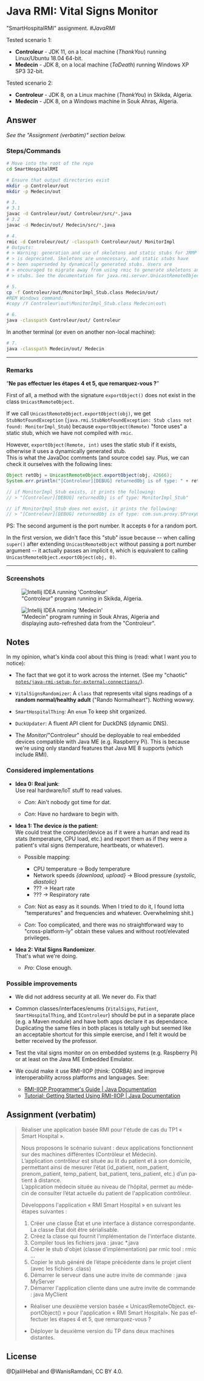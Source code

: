 # Java RMI: Vital Signs Monitor
"SmartHospitalRMI" assignment. _#JavaRMI_

Tested scenario 1:
  - **Controleur** - JDK 11, on a local machine (_ThankYou_) running Linux/Ubuntu 18.04 64-bit.
  - **Medecin** - JDK 8, on a local machine (_ToDeath_) running Windows XP SP3 32-bit.

Tested scenario 2:
  - **Controleur** - JDK 8, on a Linux machine (_ThankYou_) in Skikda, Algeria.
  - **Medecin** - JDK 8, on a Windows machine in Souk Ahras, Algeria.


## Answer
_See the "Assignment (verbatim)" section below._

### Steps/Commands

```sh
# Move into the root of the repo
cd SmartHospitalRMI

# Ensure that output directories exist
mkdir -p Controleur/out
mkdir -p Medecin/out

# 3.
# 3.1
javac -d Controleur/out/ Controleur/src/*.java
# 3.2
javac -d Medecin/out/ Medecin/src/*.java

# 4.
rmic -d Controleur/out/ -classpath Controleur/out/ MonitorImpl
# Outputs:
# > Warning: generation and use of skeletons and static stubs for JRMP
# > is deprecated. Skeletons are unnecessary, and static stubs have
# > been superseded by dynamically generated stubs. Users are
# > encouraged to migrate away from using rmic to generate skeletons and static
# > stubs. See the documentation for java.rmi.server.UnicastRemoteObject.

# 5.
cp -f Controleur/out/MonitorImpl_Stub.class Medecin/out/
#REM Windows command:
#copy /Y Controleur\out\MonitorImpl_Stub.class Medecin\out\

# 6.
java -classpath Controleur/out/ Controleur
```

In another terminal (or even on another non-local machine):
```sh
# 7.
java -classpath Medecin/out/ Medecin
```

---

### Remarks

<q lang="fr">**Ne pas effectuer les étapes 4 et 5, que remarquez-vous ?**</q>

First of all, a method with the signature `exportObject()` does not exist in the class `UnicastRemoteObject`.

If we call `UnicastRemoteObject.exportObject(obj)`, we get `StubNotFoundException` (`java.rmi.StubNotFoundException: Stub class not found: MonitorImpl_Stub`) because `exportObject(Remote)` "force uses" a static stub, which we have not compiled with `rmic`.

However, `exportObject(Remote, int)` uses the static stub if it exists, otherwise it uses a dynamically generated stub.  
This is what the JavaDoc comments (and source code) say. Plus, we can check it ourselves with the following lines:
```java
Object retObj = UnicastRemoteObject.exportObject(obj, 42666);
System.err.println("[Controleur][DEBUG] returnedObj is of type: " + retObj.getClass().getCanonicalName());

// if MonitorImpl_Stub exists, it prints the following:
// > "[Controleur][DEBUG] returnedObj is of type: MonitorImpl_Stub"

// if MonitorImpl_Stub does not exist, it prints the following:
// > "[Controleur][DEBUG] returnedObj is of type: com.sun.proxy.$Proxy0"
```

PS: The second argument is the port number. It accepts `0` for a random port.

In the first version, we didn't face this "stub" issue because -- when calling `super()` after extending `UnicastRemoteObject` without passing a port number argument -- it actually passes an implicit `0`,
which is equivalent to calling `UnicastRemoteObject.exportObject(obj, 0)`.

---

### Screenshots

<figure>
  <img
    alt="Intellij IDEA running 'Controleur'"
    src="./screenshots/2021-01-23_Controleur-Skikda.png"
    />
  <figcaption>"Controleur" program running in Skikda, Algeria.</figcaption>
</figure>

<figure>
  <img
    alt="Intellij IDEA running 'Medecin'"
    src="./screenshots/2021-01-23_Medecin-SoukAhras.png"
    />
  <figcaption>"Medecin" program running in Souk Ahras, Algeria and displaying auto-refreshed data from the "Controleur".</figcaption>
</figure>


## Notes

In my opinion, what's kinda cool about this thing is (read: what I want you to notice):

- The fact that we got it to work across the internet.
(See my "chaotic" [`notes/java-rmi-setup-for-external-connections/`](https://djalil.me/notes/java-rmi-setup-for-external-connections)).

- `VitalSignsRandomizer`: A `class` that represents vital signs readings of a <strong>random normal/healthy adult</strong> ("Rando Normalheart"). Nothing wowwy.

- `SmartHospitalThing`: An `enum` To keep shit organized.

- `DuckUpdater`: A fluent API client for DuckDNS (dynamic DNS).

- The _Monitor_/"Controleur" should be deployable to real embedded devices compatible with Java ME (e.g. Raspberry Pi).
This is because we're using only standard features that Java ME 8 supports (which include RMI).

### Considered implementations

- **Idea 0: Real junk**:  
Use real hardware/IoT stuff to read values.

  * _Con_: Ain't nobody got time for dat.

  * _Con_: Have no hardware to begin with.


- **Idea 1: The device _is_ the patient**:  
We could treat the computer/device as if it were a human and read its stats (temperature, CPU load, etc.) and report them as if they were a patient's vital signs (temperature, heartbeats, or whatever).
  
  * Possible mapping:
      + CPU temperature -> Body temperature
      + Network speeds _{download, upload}_ -> Blood pressure _{systolic, diastolic}_
      + ??? -> Heart rate
      + ??? -> Respiratory rate

  * _Con_: Not as easy as it sounds. When I tried to do it, I found lotta "temperatures" and frequencies and whatever. Overwhelming shit.)  
  
  * _Con_: Too complicated, and there was no straightforward way to "cross-platform-ly" obtain these values and without root/elevated privileges.  


- **Idea 2: Vital Signs Randomizer**.  
That's what we're doing.

  * _Pro_: Close enough.


### Possible improvements

- We did not address security at all. We never do. Fix that!

- Common classes/interfaces/enums (`VitalSigns`, `Patient`, `SmartHospitalThing`, and `IControleur`) should be put in a separate place (e.g. a Maven module) and have both apps declare it as dependance.  
Duplicating the same files in both places is totally *ugh* but seemed like an acceptable shortcut for this simple exercise, and I felt it would be better received by the professor.

- Test the vital signs monitor on on embedded systems (e.g. Raspberry Pi) or at least on the Java ME Embedded Emulator.

- We could make it use RMI-IIOP (think: CORBA) and improve interoperability across platforms and languages.
  See:
  * [RMI-IIOP Programmer's Guide | Java Documentation](https://docs.oracle.com/javase/8/docs/technotes/guides/rmi-iiop/rmi_iiop_pg.html)
  * [Tutorial: Getting Started Using RMI-IIOP | Java Documentation](https://docs.oracle.com/javase/8/docs/technotes/guides/rmi-iiop/tutorial.html)


## Assignment (verbatim)

<blockquote lang="fr">

Réaliser une application basée RMI pour l'étude de cas du TP1 « Smart Hospital ».

Nous proposons le scénario suivant : deux applications fonctionnent sur des machines différentes (Contrôleur et Médecin).  
L’application contrôleur est située au lit du patient et à son domicile, permettant ainsi de mesurer l’état
(id_patient, nom_patient, prenom_patient, temp_patient, bat_patient, tens_patient, etc.) d’un patient à
distance.  
L’application médecin située au niveau de l’hôpital, permet au médecin de consulter l’état actuelle
du patient de l'application contrôleur.

Développons l'application « RMI Smart Hospital » en suivant les
étapes suivantes :
1. Créer une classe État et une interface à distance correspondante. La classe État doit être sérialisable.
2. Créez la classe qui fournit l'implémentation de l'interface distante.
3. Compiler tous les fichiers java : javac *.java
4. Créer le stub d'objet (classe d’implémentation) par rmic tool : rmic …
5. Copier le stub généré de l’étape précédente dans le projet client (avec les fichiers .class)
6. Démarrer le serveur dans une autre invite de commande : java MyServer
7. Démarrer l'application cliente dans une autre invite de commande : java MyClient

- Réaliser une deuxième version basée « UnicastRemoteObject. exportObject() » pour l'application « RMI
Smart Hospital». Ne pas effectuer les étapes 4 et 5, que remarquez-vous ?

- Déployer la deuxième version du TP dans deux machines distantes.

</blockquote>


## License

@DjalilHebal and @WanisRamdani, CC BY 4.0.
